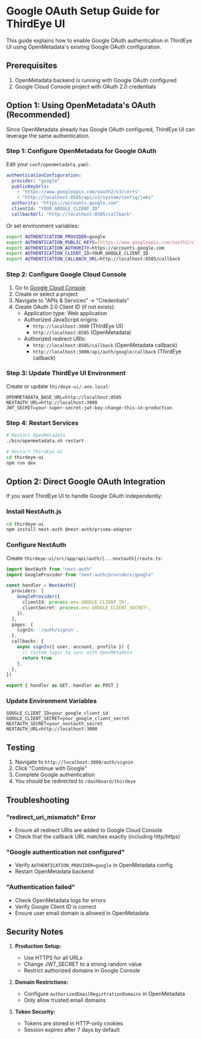 # Google OAuth Setup Guide for ThirdEye UI

This guide explains how to enable Google OAuth authentication in ThirdEye UI using OpenMetadata's existing Google OAuth configuration.

## Prerequisites

1. OpenMetadata backend is running with Google OAuth configured
2. Google Cloud Console project with OAuth 2.0 credentials

## Option 1: Using OpenMetadata's OAuth (Recommended)

Since OpenMetadata already has Google OAuth configured, ThirdEye UI can leverage the same authentication.

### Step 1: Configure OpenMetadata for Google OAuth

Edit your `conf/openmetadata.yaml`:

```yaml
authenticationConfiguration:
  provider: "google"
  publicKeyUrls:
    - "https://www.googleapis.com/oauth2/v3/certs"
    - "http://localhost:8585/api/v1/system/config/jwks"
  authority: "https://accounts.google.com"
  clientId: "YOUR_GOOGLE_CLIENT_ID"
  callbackUrl: "http://localhost:8585/callback"
```

Or set environment variables:

```bash
export AUTHENTICATION_PROVIDER=google
export AUTHENTICATION_PUBLIC_KEYS=[https://www.googleapis.com/oauth2/v3/certs,http://localhost:8585/api/v1/system/config/jwks]
export AUTHENTICATION_AUTHORITY=https://accounts.google.com
export AUTHENTICATION_CLIENT_ID=YOUR_GOOGLE_CLIENT_ID
export AUTHENTICATION_CALLBACK_URL=http://localhost:8585/callback
```

### Step 2: Configure Google Cloud Console

1. Go to [Google Cloud Console](https://console.cloud.google.com/)
2. Create or select a project
3. Navigate to "APIs & Services" → "Credentials"
4. Create OAuth 2.0 Client ID (if not exists):
   - Application type: Web application
   - Authorized JavaScript origins:
     - `http://localhost:3000` (ThirdEye UI)
     - `http://localhost:8585` (OpenMetadata)
   - Authorized redirect URIs:
     - `http://localhost:8585/callback` (OpenMetadata callback)
     - `http://localhost:3000/api/auth/google/callback` (ThirdEye callback)

### Step 3: Update ThirdEye UI Environment

Create or update `thirdeye-ui/.env.local`:

```env
OPENMETADATA_BASE_URL=http://localhost:8585
NEXTAUTH_URL=http://localhost:3000
JWT_SECRET=your-super-secret-jwt-key-change-this-in-production
```

### Step 4: Restart Services

```bash
# Restart OpenMetadata
./bin/openmetadata.sh restart

# Restart ThirdEye UI
cd thirdeye-ui
npm run dev
```

## Option 2: Direct Google OAuth Integration

If you want ThirdEye UI to handle Google OAuth independently:

### Install NextAuth.js

```bash
cd thirdeye-ui
npm install next-auth @next-auth/prisma-adapter
```

### Configure NextAuth

Create `thirdeye-ui/src/app/api/auth/[...nextauth]/route.ts`:

```typescript
import NextAuth from "next-auth"
import GoogleProvider from "next-auth/providers/google"

const handler = NextAuth({
  providers: [
    GoogleProvider({
      clientId: process.env.GOOGLE_CLIENT_ID!,
      clientSecret: process.env.GOOGLE_CLIENT_SECRET!,
    }),
  ],
  pages: {
    signIn: '/auth/signin',
  },
  callbacks: {
    async signIn({ user, account, profile }) {
      // Custom logic to sync with OpenMetadata
      return true
    },
  },
})

export { handler as GET, handler as POST }
```

### Update Environment Variables

```env
GOOGLE_CLIENT_ID=your_google_client_id
GOOGLE_CLIENT_SECRET=your_google_client_secret
NEXTAUTH_SECRET=your_nextauth_secret
NEXTAUTH_URL=http://localhost:3000
```

## Testing

1. Navigate to `http://localhost:3000/auth/signin`
2. Click "Continue with Google"
3. Complete Google authentication
4. You should be redirected to `/dashboard/thirdeye`

## Troubleshooting

### "redirect_uri_mismatch" Error

- Ensure all redirect URIs are added to Google Cloud Console
- Check that the callback URL matches exactly (including http/https)

### "Google authentication not configured"

- Verify `AUTHENTICATION_PROVIDER=google` in OpenMetadata config
- Restart OpenMetadata backend

### "Authentication failed"

- Check OpenMetadata logs for errors
- Verify Google Client ID is correct
- Ensure user email domain is allowed in OpenMetadata

## Security Notes

1. **Production Setup:**
   - Use HTTPS for all URLs
   - Change JWT_SECRET to a strong random value
   - Restrict authorized domains in Google Console
   
2. **Domain Restrictions:**
   - Configure `authorizedEmailRegistrationDomains` in OpenMetadata
   - Only allow trusted email domains

3. **Token Security:**
   - Tokens are stored in HTTP-only cookies
   - Session expires after 7 days by default

